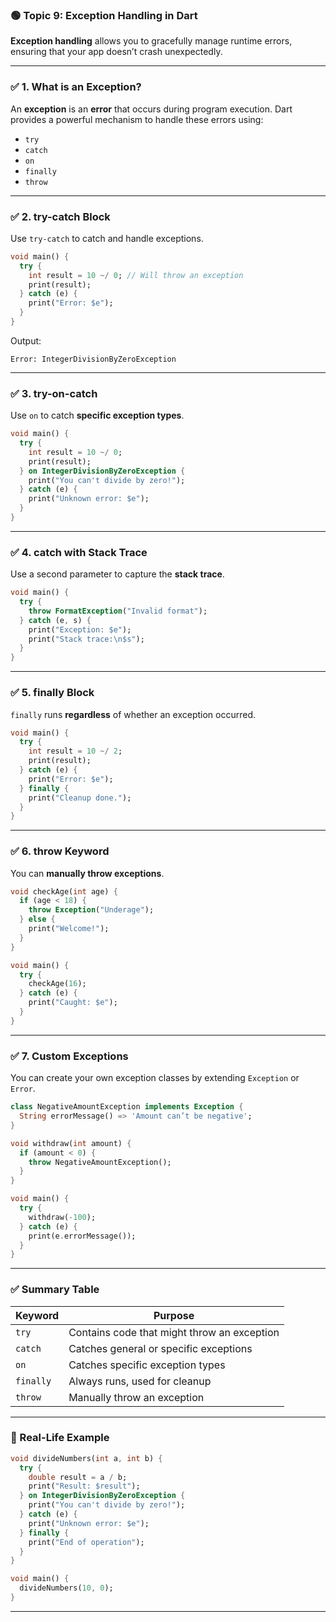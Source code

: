 ### 🟢 **Topic 9: Exception Handling in Dart**

**Exception handling** allows you to gracefully manage runtime errors, ensuring that your app doesn’t crash unexpectedly.

---

### ✅ 1. **What is an Exception?**

An **exception** is an **error** that occurs during program execution. Dart provides a powerful mechanism to handle these errors using:

* `try`
* `catch`
* `on`
* `finally`
* `throw`

---

### ✅ 2. **try-catch Block**

Use `try-catch` to catch and handle exceptions.

```dart
void main() {
  try {
    int result = 10 ~/ 0; // Will throw an exception
    print(result);
  } catch (e) {
    print("Error: $e");
  }
}
```

Output:

```
Error: IntegerDivisionByZeroException
```

---

### ✅ 3. **try-on-catch**

Use `on` to catch **specific exception types**.

```dart
void main() {
  try {
    int result = 10 ~/ 0;
    print(result);
  } on IntegerDivisionByZeroException {
    print("You can't divide by zero!");
  } catch (e) {
    print("Unknown error: $e");
  }
}
```

---

### ✅ 4. **catch with Stack Trace**

Use a second parameter to capture the **stack trace**.

```dart
void main() {
  try {
    throw FormatException("Invalid format");
  } catch (e, s) {
    print("Exception: $e");
    print("Stack trace:\n$s");
  }
}
```

---

### ✅ 5. **finally Block**

`finally` runs **regardless** of whether an exception occurred.

```dart
void main() {
  try {
    int result = 10 ~/ 2;
    print(result);
  } catch (e) {
    print("Error: $e");
  } finally {
    print("Cleanup done.");
  }
}
```

---

### ✅ 6. **throw Keyword**

You can **manually throw exceptions**.

```dart
void checkAge(int age) {
  if (age < 18) {
    throw Exception("Underage");
  } else {
    print("Welcome!");
  }
}

void main() {
  try {
    checkAge(16);
  } catch (e) {
    print("Caught: $e");
  }
}
```

---

### ✅ 7. **Custom Exceptions**

You can create your own exception classes by extending `Exception` or `Error`.

```dart
class NegativeAmountException implements Exception {
  String errorMessage() => 'Amount can’t be negative';
}

void withdraw(int amount) {
  if (amount < 0) {
    throw NegativeAmountException();
  }
}

void main() {
  try {
    withdraw(-100);
  } catch (e) {
    print(e.errorMessage());
  }
}
```

---

### ✅ Summary Table

| Keyword   | Purpose                                     |
| --------- | ------------------------------------------- |
| `try`     | Contains code that might throw an exception |
| `catch`   | Catches general or specific exceptions      |
| `on`      | Catches specific exception types            |
| `finally` | Always runs, used for cleanup               |
| `throw`   | Manually throw an exception                 |

---

### 🧪 Real-Life Example

```dart
void divideNumbers(int a, int b) {
  try {
    double result = a / b;
    print("Result: $result");
  } on IntegerDivisionByZeroException {
    print("You can't divide by zero!");
  } catch (e) {
    print("Unknown error: $e");
  } finally {
    print("End of operation");
  }
}

void main() {
  divideNumbers(10, 0);
}
```

---

